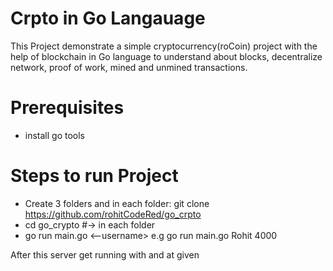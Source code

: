 # Crpto in Go Langauage
This Project demonstrate a simple cryptocurrency(roCoin) project with the help of blockchain in Go language to understand about blocks, decentralize network, proof of work, mined and unmined transactions.


# Prerequisites
* install go tools

# Steps to run Project
* Create 3 folders and in each folder:  git clone https://github.com/rohitCodeRed/go_crpto
* cd go_crypto #-> in each folder
* go run main.go <--username> <port> e.g go run main.go Rohit 4000

After this server get running with <username> and at given <port>
